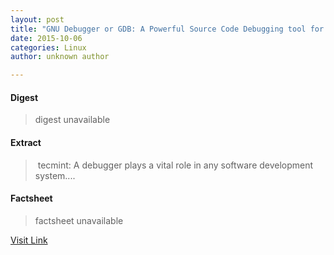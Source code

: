 ```yaml
---
layout: post
title: "GNU Debugger or GDB: A Powerful Source Code Debugging tool for Linux Programs"
date: 2015-10-06
categories: Linux
author: unknown author

---
```



#### Digest
>digest unavailable

#### Extract
>&nbsp;tecmint: A debugger plays a vital role in any software development system....

#### Factsheet
>factsheet unavailable

[Visit Link](http://www.linuxtoday.com/developer/gnu-debugger-or-gdb-a-powerful-source-code-debugging-tool-for-linux-programs-151004230118.html)


